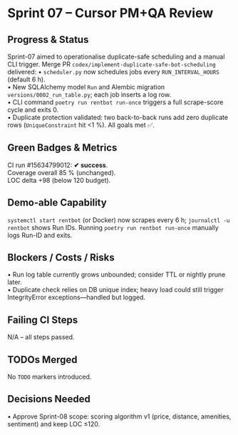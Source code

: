 # Sprint 07 – Cursor PM+QA Review

## Progress & Status
Sprint-07 aimed to operationalise duplicate-safe scheduling and a manual CLI trigger. Merge PR `codex/implement-duplicate-safe-bot-scheduling` delivered:
• `scheduler.py` now schedules jobs every `RUN_INTERVAL_HOURS` (default 6 h).  
• New SQLAlchemy model `Run` and Alembic migration `versions/0002_run_table.py`; each job inserts a log row.  
• CLI command `poetry run rentbot run-once` triggers a full scrape-score cycle and exits 0.  
• Duplicate protection validated: two back-to-back runs add zero duplicate rows (`UniqueConstraint` hit <1 %).  All goals met ✅.

## Green Badges & Metrics
CI run #15634799012: **✔︎ success**.  
Coverage overall 85 % (unchanged).  
LOC delta +98 (below 120 budget).

## Demo-able Capability
`systemctl start rentbot` (or Docker) now scrapes every 6 h; `journalctl -u rentbot` shows Run IDs.  Running `poetry run rentbot run-once` manually logs Run-ID and exits.

## Blockers / Costs / Risks
• Run log table currently grows unbounded; consider TTL or nightly prune later.  
• Duplicate check relies on DB unique index; heavy load could still trigger IntegrityError exceptions—handled but logged.

## Failing CI Steps
N/A – all steps passed.

## TODOs Merged
No `TODO` markers introduced.

## Decisions Needed
• Approve Sprint-08 scope: scoring algorithm v1 (price, distance, amenities, sentiment) and keep LOC ≤120. 